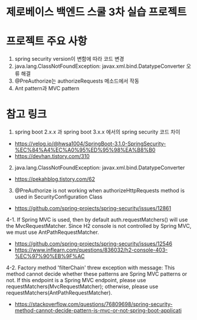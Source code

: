 # 제로베이스 백엔드 스쿨 3차 실습 프로젝트

# 프로젝트 주요 사항
1. spring security version이 변함에 따라 코드 변경
2. java.lang.ClassNotFoundException: javax.xml.bind.DatatypeConverter 오류 해결
3. @PreAuthorize는 authorizeRequests 메소드에서 작동
4. Ant pattern과 MVC pattern


# 참고 링크

1. spring boot 2.x.x 과 spring boot 3.x.x 에서의 spring security 코드 차이 
- https://velog.io/@hwsa1004/SpringBoot-3.1.0-SpringSecurity-%EC%84%A4%EC%A0%95%ED%95%98%EA%B8%B0
- https://devhan.tistory.com/310

2. java.lang.ClassNotFoundException: javax.xml.bind.DatatypeConverter
- https://pekahblog.tistory.com/62

3. @PreAuthorize is not working when authorizeHttpRequests method is used in SecurityConfiguration Class
- https://github.com/spring-projects/spring-security/issues/12861

4-1. If Spring MVC is used, then by default auth.requestMatchers() will use the MvcRequestMatcher. 
Since H2 console is not controlled by Spring MVC, we must use AntPathRequestMatcher.
- https://github.com/spring-projects/spring-security/issues/12546
- https://www.inflearn.com/questions/836032/h2-console-403-%EC%97%90%EB%9F%AC

4-2. Factory method 'filterChain' threw exception with message: This method cannot decide whether these patterns are Spring MVC patterns or not.
If this endpoint is a Spring MVC endpoint, please use requestMatchers(MvcRequestMatcher);
otherwise, please use requestMatchers(AntPathRequestMatcher).
- https://stackoverflow.com/questions/76809698/spring-security-method-cannot-decide-pattern-is-mvc-or-not-spring-boot-applicati
